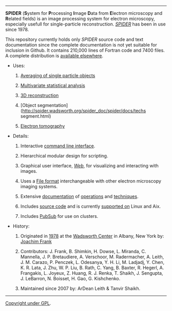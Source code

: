 
-------------------------------------------------------

**SPIDER**  (**S**ystem for **P**rocessing **I**mage **D**ata from **E**lectron microscopy and **R**elated fields) 
is an image processing system for electron microscopy, especially usefull for single-particle reconstruction. 
[*SPIDER*](http://spider.wadsworth.org/spider_doc/spider/docs/spider.html) has been in use since 1978. 
  
This repository currently holds only *SPIDER* source code and text documentation since 
the complete documentation is not yet suitable for inclusion in Github. 
It contains 210,000 lines of Fortran code and 7400 files. 
A complete distribution is 
[available elsewhere](http://spider.wadsworth.org/spider_doc/spider/docs/spi-register.html). 


* Uses:
               
   1.  [Averaging of single particle objects](http://spider.wadsworth.org/spider_doc/spider/docs/philosophy.html) 
  
   2.  [Multivariate statistical analysis](http://spider.wadsworth.org/spider_doc/spider/docs/techs/MSA/index.html)
  
   3.  [3D reconstruction](http://spider.wadsworth.org/spider_doc/spider/docs/strategies.html)

   4.  [Object segmentation](http://spider.wadsworth.org/spider_doc/spider/docs/techs segment.html)   

   5.  [Electron tomography](http://spider.wadsworth.org/spider_doc/spider/docs/techs/lgstr/tomo/tomo.html)
   
        
* Details:
               
   1.   Interactive [command line interface](http://spider.wadsworth.org/spider_doc/spider/docs/user_doc.html).  

   2.   Hierarchical modular design for scripting.  

   3.   Graphical user interface, [*Web*](http://spider.wadsworth.org/spider_doc/web/docs/web.html), for 
        visualizing and interacting with images.  

   4.   Uses a [File format](http://spider.wadsworth.org/spider_doc/spider/docs/image_doc.html) interchangeable with other electron microscopy imaging systems.  

   5.   Extensive [documentation](http://spider.wadsworth.org/spider_doc/spider/docs/documents.html) of 
                  [operations](http://spider.wadsworth.org/spider_doc/spider/docss/operations_doc.html) and
                  [techniques](http://spider.wadsworth.org/spider_doc/spider/docs/techniques.html).  
                  

   6.   Includes [source code](http://spider.wadsworth.org/spider_doc/spider/src) and is currently [supported on](http://spider.wadsworth.org/spider_doc/spider/docs/spider_avail.html) Linux and Aix. 

   7.   Includes [PubSub](http://spider.wadsworth.org/spider_doc/spider/pubsub/pubsub.html) for use on clusters.  
 
* History:

   1.   Originated in [1978](http://spider.wadsworth.org/spider_doc/spider/docs/spider78.html) at the [Wadsworth Center](http://spider.wadsworth.org/) in 
          Albany, New York by: [Joachim Frank](http://www.columbia.edu/cu/biology/faculty-data/joachim-frank/faculty.html) 
                  
   2.  Contributors:  J. Frank,  B. Shimkin,  H.  Dowse, L. Miranda,  C. Mannella,  J. P. Bretaudiere,  A. Verschoor, 
          M. Radermacher,  A. Leith,  J. M. Carazo,  P. Penczek,  L. Odesanya,  Y. H. Li,  M. Ladjadj,  Y. Chen, 
          K. R. Lata,  J. Zhu,  W. P. Liu,  B. Rath,  C. Yang,  B. Baxter,  R. Hegerl,  A. Frangakis, 
          L. Joyeux, Z. Huang,  R. J. Renka, T. Shaikh, J. Sengupta, J. LeBarron, N. Boisset, H. Gao, G.  Kishchenko.
                    
   3.  Maintained since 2007 by: ArDean Leith & Tanvir Shaikh. 

-----------------------------------------------------

[Copyright under GPL](http://spider.wadsworth.org/spider_doc/spider/docs/copyright.html).   

